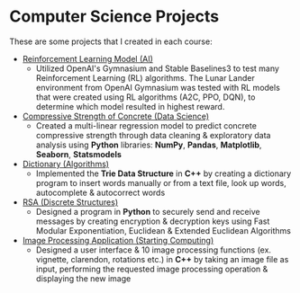 # Computer Science Projects

These are some projects that I created in each course: 
* [Reinforcement Learning Model (AI)](reinforcement_learning_model.ipynb)
   * Utilized OpenAI's Gymnasium and Stable Baselines3 to test many Reinforcement Learning (RL) algorithms. The Lunar Lander environment from OpenAI Gymnasium was tested with RL models that were created using RL algorithms (A2C, PPO, DQN), to determine which model resulted in highest reward. 
* [Compressive Strength of Concrete (Data Science)](compressive_strength_of_concrete.ipynb)
    * Created a multi-linear regression model to predict concrete compressive strength through data cleaning & exploratory data analysis using **Python** libraries: **NumPy**, **Pandas**, **Matplotlib**, **Seaborn**, **Statsmodels**
* [Dictionary (Algorithms)](dictionary.py)
    * Implemented the **Trie Data Structure** in **C++** by creating a dictionary program to insert words manually or from a text file, look up words, autocomplete & autocorrect words
* [RSA (Discrete Structures)](rsa.py)
    * Designed a program in **Python** to securely send and receive messages by creating encryption & decryption keys using Fast Modular Exponentiation, Euclidean & Extended Euclidean Algorithms
* [Image Processing Application (Starting Computing)](image_processing.cpp)
    * Designed a user interface & 10 image processing functions (ex. vignette, clarendon, rotations etc.) in **C++** by taking an image file as input, performing the requested image processing operation & displaying the new image
